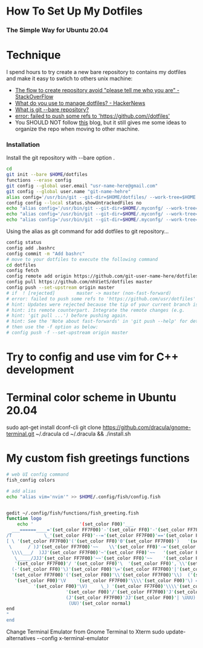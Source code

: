 # How To Set Up My Dotfiles
### The Simple Way for Ubuntu 20.04
# Technique

I spend hours to try create a new bare repository to contains my dotfiles and make it easy to swtich to others unix machine: 
- [The flow to create repository avoid "please tell me who you are" - StackOverFlow](https://stackoverflow.com/questions/11656761/git-please-tell-me-who-you-are-error)
- [What do you use to manage dotfiles? - HackerNews](https://news.ycombinator.com/item?id=11070797)
- [What is git --bare repository?](http://gitready.com/advanced/2009/02/01/push-to-only-bare-repositories.html)
- [error: failed to push some refs to 'https://github.com/<your-repo>/dotfiles'
](https://stackoverflow.com/questions/39399804/updates-were-rejected-because-the-tip-of-your-current-branch-is-behind-its-remot)
- You SHOULD NOT follow [this](https://www.atlassian.com/git/tutorials/dotfiles) blog, but it still gives me some ideas to organize the repo when moving to other machine.
### Installation

Install the git repository with --bare option .

```sh
cd 
git init --bare $HOME/dotfiles
functions --erase config
git config --global user.email "usr-name-here@gmail.com"
git config --global user.name "git-name-hehre"
alias config='/usr/bin/git --git-dir=$HOME/dotfiles/ --work-tree=$HOME'
config config --local status.showUntrackedFiles no
echo "alias config='/usr/bin/git --git-dir=$HOME/.myconfg/ --work-tree=$HOME'" >> $HOME/.config/fish/config.fish
echo "alias config='/usr/bin/git --git-dir=$HOME/.myconfg/ --work-tree=$HOME'" >> $HOME/.zshrc
echo "alias config='/usr/bin/git --git-dir=$HOME/.myconfg/ --work-tree=$HOME'" >> $HOME/.bashrc

```

Using the alias as git command for add dotfiles to git repository...

```sh
config status
config add .bashrc
config commit -m "Add bashrc"
# move to your dotfiles to execute the following command
cd dotfiles
config fetch
config remote add origin https://github.com/git-user-name-here/dotfiles
config pull https://github.com/nhVietS/dotfiles master
config push --set-upstream origin master
# if  ! [rejected]        master -> master (non-fast-forward)
# error: failed to push some refs to 'https://github.com/usr/dotfiles'
# hint: Updates were rejected because the tip of your current branch is behind
# hint: its remote counterpart. Integrate the remote changes (e.g.
# hint: 'git pull ...') before pushing again.
# hint: See the 'Note about fast-forwards' in 'git push --help' for details.
# then use the -f option as below:
# config push -f --set-upstream origin master

```

# Try to config and use vim for C++ development

# Terminal color scheme in Ubuntu 20.04
sudo apt-get install dconf-cli
git clone https://github.com/dracula/gnome-terminal.git ~/.dracula
cd ~/.dracula && ./install.sh

# My custom fish greetings functions
```sh
# web UI config command
fish_config colors

# add alias
echo "alias vim='nvim'" >> $HOME/.config/fish/config.fish


gedit ~/.config/fish/functions/fish_greeting.fish
function logo
    echo '                 '(set_color F00)'___
  ___======____='(set_color FF7F00)'-'(set_color FF0)'-'(set_color FF7F00)'-='(set_color F00)')
/T            \_'(set_color FF0)'--='(set_color FF7F00)'=='(set_color F00)')
[ \ '(set_color FF7F00)'('(set_color FF0)'0'(set_color FF7F00)')   '(set_color F00)'\~    \_'(set_color FF0)'-='(set_color FF7F00)'='(set_color F00)')
 \      / )J'(set_color FF7F00)'~~    \\'(set_color FF0)'-='(set_color F00)')
  \\\\___/  )JJ'(set_color FF7F00)'~'(set_color FF0)'~~   '(set_color F00)'\)
   \_____/JJJ'(set_color FF7F00)'~~'(set_color FF0)'~~    '(set_color F00)'\\
   '(set_color FF7F00)'/ '(set_color FF0)'\  '(set_color FF0)', \\'(set_color F00)'J'(set_color FF7F00)'~~~'(set_color FF0)'~~     '(set_color FF7F00)'\\
  (-'(set_color FF0)'\)'(set_color F00)'\='(set_color FF7F00)'|'(set_color FF0)'\\\\\\'(set_color FF7F00)'~~'(set_color FF0)'~~       '(set_color FF7F00)'L_'(set_color FF0)'_
  '(set_color FF7F00)'('(set_color F00)'\\'(set_color FF7F00)'\\)  ('(set_color FF0)'\\'(set_color FF7F00)'\\\)'(set_color F00)'_           '(set_color FF0)'\=='(set_color FF7F00)'__
   '(set_color F00)'\V    '(set_color FF7F00)'\\\\'(set_color F00)'\) =='(set_color FF7F00)'=_____   '(set_color FF0)'\\\\\\\\'(set_color FF7F00)'\\\\
          '(set_color F00)'\V)     \_) '(set_color FF7F00)'\\\\'(set_color FF0)'\\\\JJ\\'(set_color FF7F00)'J\)
                      '(set_color F00)'/'(set_color FF7F00)'J'(set_color FF0)'\\'(set_color FF7F00)'J'(set_color F00)'T\\'(set_color FF7F00)'JJJ'(set_color F00)'J)
                      (J'(set_color FF7F00)'JJ'(set_color F00)'| \UUU)
                       (UU)'(set_color normal)
end
"
end
```
Change Terminal Emulator from Gnome Terminal to Xterm
sudo update-alternatives --config x-terminal-emulator

#
